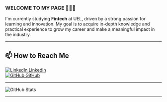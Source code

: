 ### WELCOME TO MY PAGE 👋👋👋  

I'm currently studying **Fintech** at UEL, driven by a strong passion for learning and innovation. My goal is to acquire in-depth knowledge and practical experience to grow my career and make a meaningful impact in the industry.  

---

## 📫 How to Reach Me  

[![LinkedIn](https://i.stack.imgur.com/gVE0j.png) LinkedIn](https://www.linkedin.com/in/nlgb3107)  
[![GitHub](https://i.stack.imgur.com/tskMh.png) GitHub](https://github.com/giabao3107/)  

---

![GitHub Stats](https://github-readme-stats-git-masterrstaa-rickstaa.vercel.app/api?username=giabao3107&show_icons=true&theme=tokyonight&hide=contribs,prs,issues)  

---

